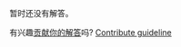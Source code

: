 
暂时还没有解答。

有兴趣[贡献你的解答](https://github.com/BFEdev/BFE.dev-solutions/blob/main/problem/implement-promise-prototype-finally_zh.md)吗? [Contribute guideline](https://github.com/BFEdev/BFE.dev-solutions#how-to-contribute)
